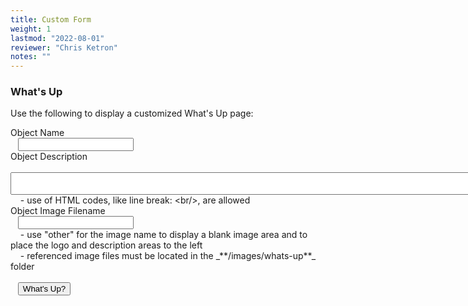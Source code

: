 ```yaml
---
title: Custom Form
weight: 1
lastmod: "2022-08-01"
reviewer: "Chris Ketron"
notes: ""
---
```


### What's Up

Use the following to display a customized What's Up page:

<form action="/images/whats-up.html" target="_blank">
  Object Name<br/>&nbsp;&nbsp;&nbsp;<input type="text" name="name"><br/>
  Object Description<br/>&nbsp;&nbsp;&nbsp;<textarea cols="100" name="desc"></textarea><br/>
  &nbsp;&nbsp;&nbsp; - use of HTML codes, like line break: &lt;br/&gt;, are allowed<br/>
  Object Image Filename<br/>&nbsp;&nbsp;&nbsp;<input type="text" name="image"><br/>
  &nbsp;&nbsp;&nbsp; - use "other" for the image name to display a blank image area and to place the logo and description areas to the left<br/>
  &nbsp;&nbsp;&nbsp; - referenced image files must be located in the _**/images/whats-up**_ folder
  <br/><br/>
  &nbsp;&nbsp;&nbsp;<input type="submit" value="What's Up?">
</form>
